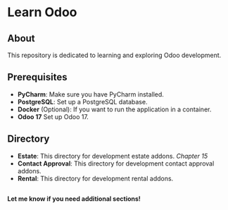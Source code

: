 # Learn Odoo

## About
This repository is dedicated to learning and exploring Odoo development.

## Prerequisites
- **PyCharm**: Make sure you have PyCharm installed. 
- **PostgreSQL**: Set up a PostgreSQL database.
- **Docker** (Optional): If you want to run the application in a container.
- **Odoo 17** Set up Odoo 17.

## Directory
- **Estate**: This directory for development estate addons. *Chapter 15*
- **Contact Approval**: This directory for development contact approval addons.
- **Rental**: This directory for development rental addons.

##
**Let me know if you need additional sections!**